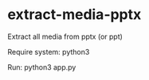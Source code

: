 # extract-media-pptx

Extract all media from pptx (or ppt)

Require system: python3

Run: python3 app.py
